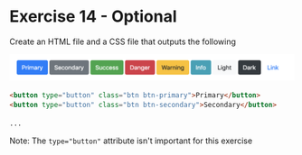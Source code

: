# Exercise 14 - Optional

Create an HTML file and a CSS file that outputs the following

![exercise-14 goal](../../__1-lecture/assets/ex-14-goal.png)

```html
<button type="button" class="btn btn-primary">Primary</button>
<button type="button" class="btn btn-secondary">Secondary</button>

...
```

Note: The `type="button"` attribute isn't important for this exercise
